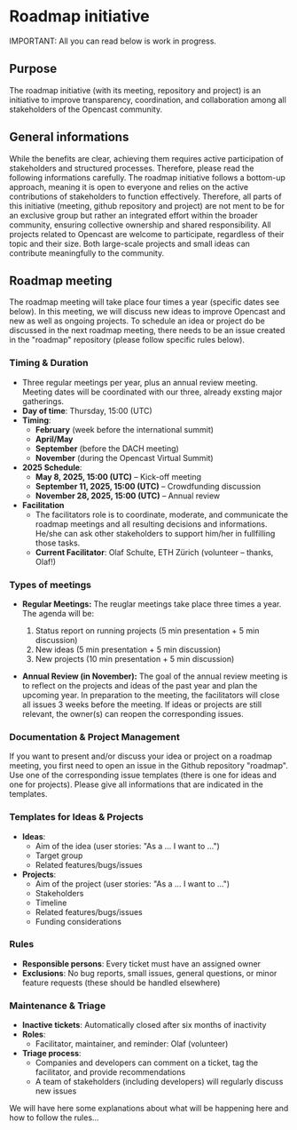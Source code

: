 # Roadmap initiative

IMPORTANT: All you can read below is work in progress.

## Purpose

The roadmap initiative (with its meeting, repository and project) is an initiative to improve transparency, coordination, and collaboration among all stakeholders of the Opencast community. 

## General informations
While the benefits are clear, achieving them requires active participation of stakeholders and structured processes. Therefore, please read the following informations carefully. The roadmap initiative follows a bottom-up approach, meaning it is open to everyone and relies on the active contributions of stakeholders to function effectively. Therefore, all parts of this initiative (meeting, github repository and project) are not ment to be for an exclusive group but rather an integrated effort within the broader community, ensuring collective ownership and shared responsibility. All projects related to Opencast are welcome to participate, regardless of their topic and their size. Both large-scale projects and small ideas can contribute meaningfully to the community.

## Roadmap meeting
The roadmap meeting will take place four times a year (specific dates see below). In this meeting, we will discuss new ideas to improve Opencast and new as well as ongoing projects. To schedule an idea or project do be discussed in the next roadmap meeting, there needs to be an issue created in the "roadmap" repository (please follow specific rules below).


### Timing & Duration
- Three regular meetings per year, plus an annual review meeting. Meeting dates will be coordinated with our three, already exsting major gatherings.
- **Day of time**: Thursday, 15:00 (UTC)
- **Timing**:
  - **February** (week before the international summit)
  - **April/May**
  - **September** (before the DACH meeting)
  - **November** (during the Opencast Virtual Summit)
- **2025 Schedule**:
  - **May 8, 2025, 15:00 (UTC)** – Kick-off meeting
  - **September 11, 2025, 15:00 (UTC)** – Crowdfunding discussion
  - **November 28, 2025, 15:00 (UTC)** – Annual review
- **Facilitation**
  - The facilitators role is to coordinate, moderate, and communicate the roadmap meetings and all resulting decisions and informations. He/she can ask other stakeholders to support him/her in fullfilling those tasks.
  - **Current Facilitator**: Olaf Schulte, ETH Zürich (volunteer – thanks, Olaf!)

### Types of meetings 
- **Regular Meetings:** The reuglar meetings take place three times a year. The agenda will be:
  1. Status report on running projects (5 min presentation + 5 min discussion)
  2. New ideas (5 min presentation + 5 min discussion)
  3. New projects (10 min presentation + 5 min discussion)
     
- **Annual Review (in November):** The goal of the annual review meeting is to reflect on the projects and ideas of the past year and plan the upcoming year. In preparation to the meeting, the facilitators will close all issues 3 weeks before the meeting. If ideas or projects are still relevant, the owner(s) can reopen the corresponding issues.

### Documentation & Project Management
If you want to present and/or discuss your idea or project on a roadmap meeting, you first need to open an issue in the Github repository "roadmap". Use one of the corresponding issue templates (there is one for ideas and one for projects). Please give all informations that are indicated in the templates.

### Templates for Ideas & Projects
- **Ideas**:
  - Aim of the idea (user stories: "As a … I want to …")
  - Target group
  - Related features/bugs/issues
- **Projects**:
  - Aim of the project (user stories: "As a … I want to …")
  - Stakeholders
  - Timeline
  - Related features/bugs/issues
  - Funding considerations


### Rules
- **Responsible persons**: Every ticket must have an assigned owner
- **Exclusions**: No bug reports, small issues, general questions, or minor feature requests (these should be handled elsewhere)

### Maintenance & Triage
- **Inactive tickets**: Automatically closed after six months of inactivity
- **Roles**:
  - Facilitator, maintainer, and reminder: Olaf (volunteer)
- **Triage process**:
  - Companies and developers can comment on a ticket, tag the facilitator, and provide recommendations
  - A team of stakeholders (including developers) will regularly discuss new issues


We will have here some explanations about what will be happening here and how to follow the rules... 
